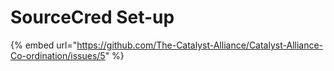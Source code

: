 # SourceCred Set-up

{% embed url="https://github.com/The-Catalyst-Alliance/Catalyst-Alliance-Co-ordination/issues/5" %}



